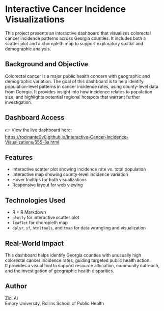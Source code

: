# Interactive Cancer Incidence Visualizations

This project presents an interactive dashboard that visualizes colorectal cancer incidence patterns across Georgia counties. It includes both a scatter plot and a choropleth map to support exploratory spatial and demographic analysis.

## Background and Objective

Colorectal cancer is a major public health concern with geographic and demographic variation. The goal of this dashboard is to help identify population-level patterns in cancer incidence rates, using county-level data from Georgia. It provides insight into how incidence relates to population size, and highlights potential regional hotspots that warrant further investigation.

## Dashboard Access

👉 View the live dashboard here:  
https://rocinante0v0.github.io/Interactive-Cancer-Incidence-Visualizations/555-3a.html

## Features

- Interactive scatter plot showing incidence rate vs. total population
- Interactive map showing county-level incidence variation
- Hover tooltips for both visualizations
- Responsive layout for web viewing

## Technologies Used

- R + R Markdown
- `plotly` for interactive scatter plot
- `leaflet` for choropleth map
- `dplyr`, `sf`, `htmltools`, and `tmap` for data wrangling and visualization

## Real-World Impact

This dashboard helps identify Georgia counties with unusually high colorectal cancer incidence rates, guiding targeted public health action.  
It provides a visual tool to support resource allocation, community outreach, and the investigation of geographic health disparities.

## Author

Ziqi Ai  
Emory University, Rollins School of Public Health

